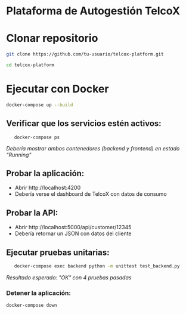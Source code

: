 # Plataforma de Autogestión TelcoX

# Clonar repositorio
```bash
git clone https://github.com/tu-usuario/telcox-platform.git
```
```bash
cd telcox-platform
```

# Ejecutar con Docker
```bash
docker-compose up --build
```

## Verificar que los servicios estén activos:
```
   docker-compose ps
```
*Debería mostrar ambos contenedores (backend y frontend) en estado "Running"*

## Probar la aplicación:
   - Abrir http://localhost:4200
   - Debería verse el dashboard de TelcoX con datos de consumo

## Probar la API:
   - Abrir http://localhost:5000/api/customer/12345
   - Debería retornar un JSON con datos del cliente

## Ejecutar pruebas unitarias:
```bash
   docker-compose exec backend python -m unittest test_backend.py
```
   *Resultado esperado: "OK" con 4 pruebas pasadas*


### Detener la aplicación:
```bash
docker-compose down
```


